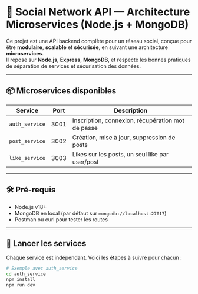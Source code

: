 # 🧠 Social Network API — Architecture Microservices (Node.js + MongoDB)

Ce projet est une API backend complète pour un réseau social, conçue pour être **modulaire**, **scalable** et **sécurisée**, en suivant une architecture **microservices**.  
Il repose sur **Node.js**, **Express**, **MongoDB**, et respecte les bonnes pratiques de séparation de services et sécurisation des données.

---

## 📦 Microservices disponibles

| Service         | Port  | Description                                      |
|-----------------|-------|--------------------------------------------------|
| `auth_service`  | 3001  | Inscription, connexion, récupération mot de passe |
| `post_service`  | 3002  | Création, mise à jour, suppression de posts     |
| `like_service`  | 3003  | Likes sur les posts, un seul like par user/post |

---

## 🛠️ Pré-requis

- Node.js v18+
- MongoDB en local (par défaut sur `mongodb://localhost:27017`)
- Postman ou curl pour tester les routes

---

## 🚀 Lancer les services

Chaque service est indépendant. Voici les étapes à suivre pour chacun :

```bash
# Exemple avec auth_service
cd auth_service
npm install
npm run dev
